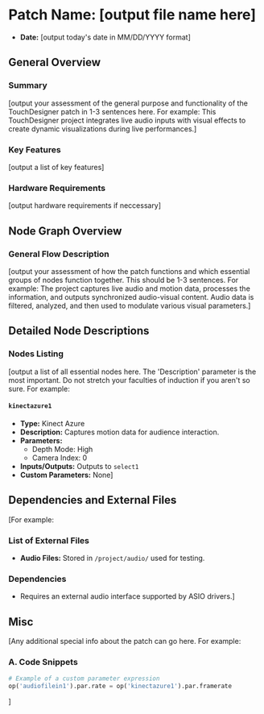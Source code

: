 # Patch Name: [output file name here]
- **Date:** [output today's date in MM/DD/YYYY format]

## General Overview
### Summary
[output your assessment of the general purpose and functionality of the TouchDesigner patch in 1-3 sentences here. For example: This TouchDesigner project integrates live audio inputs with visual effects to create dynamic visualizations during live performances.]

### Key Features
[output a list of key features]

### Hardware Requirements
[output hardware requirements if neccessary]

## Node Graph Overview
### General Flow Description
[output your assessment of how the patch functions and which essential groups of nodes function together. This should be 1-3 sentences. For example: 
The project captures live audio and motion data, processes the information, and outputs synchronized audio-visual content. Audio data is filtered, analyzed, and then used to modulate various visual parameters.]

## Detailed Node Descriptions
### Nodes Listing
[output a list of all essential nodes here. The 'Description' parameter is the most important. Do not stretch your faculties of induction if you aren't so sure. For example:
  #### `kinectazure1`
  - **Type:** Kinect Azure
  - **Description:** Captures motion data for audience interaction.
  - **Parameters:** 
    - Depth Mode: High
    - Camera Index: 0
  - **Inputs/Outputs:** Outputs to `select1`
  - **Custom Parameters:** None]

## Dependencies and External Files
[For example:
  ### List of External Files
  - **Audio Files:** Stored in `/project/audio/` used for testing.
  ### Dependencies
  - Requires an external audio interface supported by ASIO drivers.]

## Misc
[Any additional special info about the patch can go here. For example:
### A. Code Snippets
  ```python
  # Example of a custom parameter expression
  op('audiofilein1').par.rate = op('kinectazure1').par.framerate
  ```
]
